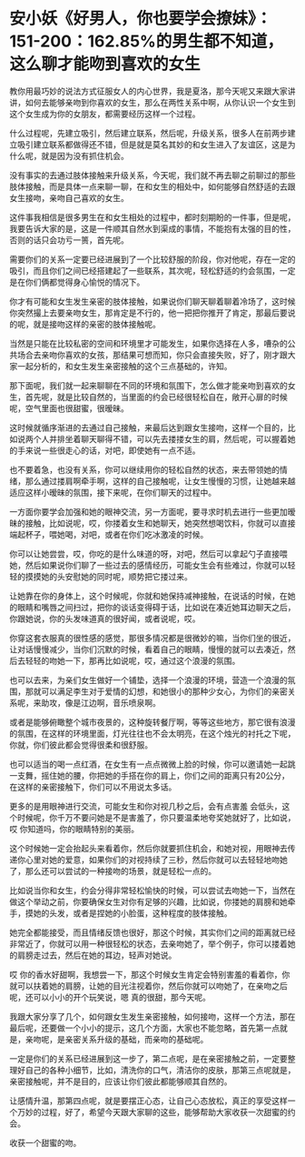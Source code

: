 # 安小妖《好男人，你也要学会撩妹》：151-200：162.85%的男生都不知道，这么聊才能吻到喜欢的女生

教你用最巧妙的说法方式征服女人的内心世界，我是夏洛，那今天呢又来跟大家讲讲，如何去能够亲吻到你喜欢的女生，那么在两性关系中啊，从你认识一个女生到这个女生成为你的女朋友，都需要经历这样一个过程。

什么过程呢，先建立吸引，然后建立联系，然后呢，升级关系，很多人在前两步建立吸引建立联系都做得还不错，但是就是莫名其妙的和女生进入了友谊区，这是为什么呢，就是因为没有抓住机会。

没有事实的去通过肢体接触来升级关系，今天呢，我们就不再去聊之前聊过的那些肢体接触，而是具体一点来聊一聊，在和女生的相处中，如何能够自然舒适的去跟女生接吻，亲吻自己喜欢的女生。

这件事我相信是很多男生在和女生相处的过程中，都时刻期盼的一件事，但是呢，我要告诉大家的是，这是一件顺其自然水到渠成的事情，不能抱有太强的目的性，否则的话只会功亏一篑，首先呢。

需要你们的关系一定要已经进展到了一个比较舒服的阶段，你对他呢，存在一定的吸引，而且你们之间已经搭建起了一些联系，其次呢，轻松舒适的约会氛围，一定是在你们俩都觉得身心愉悦的情况下。

你才有可能和女生发生亲密的肢体接触，如果说你们聊天聊着聊着冷场了，这时候你突然撮上去要亲吻女生，那肯定是不行的，他一把把你推开了肯定，那最后要说的呢，就是接吻这样的亲密的肢体接触呢。

当然是只能在比较私密的空间和环境里才可能发生，如果你选择在人多，嘈杂的公共场合去亲吻你喜欢的女孩，那结果可想而知，你只会直接失败，好了，刚才跟大家一起分析的，和女生发生亲密接触的这个三点基础的，许知。

那下面呢，我们就一起来聊聊在不同的环境和氛围下，怎么做才能亲吻到喜欢的女生，首先呢，就是比较自然的，当里面的约会已经很轻松自在，敞开心扉的时候呢，空气里面也很甜蜜，很暧昧。

这时候就循序渐进的去通过自己接触，来最后达到跟女生接吻，这样一个目的，比如说两个人并排坐着聊天聊得不错，可以先去搂搂女生的肩，然后呢，可以握着她的手来说一些很走心的话，对吧，即使她有一点不适。

也不要着急，也没有关系，你可以继续用你的轻松自然的状态，来去带领她的情绪，那么通过搂肩啊牵手啊，这样的自己接触呢，让女生慢慢的习惯，让她越来越适应这样小暧昧的氛围，接下来呢，在你们聊天的过程中。

一方面你要学会加强和她的眼神交流，另一方面呢，要寻求时机去进行一些更加暧昧的接触，比如说呢，哎，你搂着女生和她聊天，她突然想喝饮料，你就可以直接端起杯子，喂她喝，对吧，或者在你们吃冰激凌的时候。

你可以让她尝尝，哎，你吃的是什么味道的呀，对吧，然后可以拿起勺子直接喂她，然后如果说你们聊了一些过去的感情经历，可能女生会有些难过，你就可以轻轻的摸摸她的头安慰她的同时呢，顺势把它搂过来。

让她靠在你的身体上，这个时候呢，你就和她保持减神接触，在说话的时候，在她的眼睛和嘴唇之间扫过，把你的谈话变得碍于话，比如说在凑近她耳边聊天之后，你跟她说，你的头发味道真的很好闻，或者说呢，哎。

你穿这套衣服真的很性感的感觉，那很多情况都是很微妙的嘛，当你们坐的很近，让对话慢慢减少，当你们沉默的时候，看着自己的眼睛，慢慢的就可以去凑近，然后去轻轻的吻她一下，那再比如说呢，哎，通过这个浪漫的氛围。

也可以去来，为亲们女生做好一个铺垫，选择一个浪漫的环境，营造一个浪漫的氛围，那就可以满足李生对于爱情的幻想，和她很小的那种少女心，为你们的亲密关系呢，来助攻，像是江边啊，音乐喷泉啊。

或者是能够俯瞰整个城市夜景的，这种旋转餐厅啊，等等这些地方，那它很有浪漫的氛围，在这样的环境里面，灯光往往也不会太明亮，在这个烛光的衬托之下呢，你就，你们彼此都会觉得很柔和很舒服。

也可以适当的喝一点红酒，在女生有一点点微微上脸的时候，你可以邀请她一起跳一支舞，摇住她的腰，你把她的手搭在你的肩上，你们之间的距离只有20公分，在这样的亲密接触下，你们可以不用说太多话。

更多的是用眼神进行交流，可能女生和你对视几秒之后，会有点害羞 会低头，这个时候呢，你千万不要问她是不是害羞了，你只要温柔地夸奖她就好了，比如说，哎 你知道吗，你的眼睛特别的美丽。

这个时候她一定会抬起头来看着你，然后你就要抓住机会，和她对视，用眼神去传递你心里对她的爱意，如果你们的对视持续了三秒，然后你就可以去轻轻地吻她了，那么还可以尝试的一种接吻的场景，就是轻松一点的。

比如说当你和女生，约会分得非常轻松愉快的时候，可以尝试去吻她一下，当然在做这个举动之前，你要确保女生对你有足够的兴趣，比如说，你搂她的肩膀和她牵手，摸她的头发，或者是捏她的小脸蛋，这种程度的肢体接触。

她完全都能接受，而且情绪反馈也很好，那这个时候，其实你们之间的距离就已经非常近了，你就可以用一种很轻松的状态，去亲吻她了，举个例子，你可以搂着她的肩膀走过去，然后在她的耳边，轻声对她说。

哎 你的香水好甜啊，我想尝一下，那这个时候女生肯定会特别害羞的看着你，你就可以扶着她的肩膀，让她的目光注视着你，然后你就可以吻她了，在亲吻之后呢，还可以小小的开个玩笑说，嗯 真的很甜，那今天呢。

我跟大家分享了几个，如何跟女生发生亲密接触，如何接吻，这样一个方法，那在最后呢，还要做一个小小的提示，这几个方面，大家也不能忽略，首先第一点就是，亲吻呢，是亲密关系升级的基础，而亲吻的基础呢。

一定是你们的关系已经进展到这一步了，第二点呢，是在亲密接触之前，一定要整理好自己的各种小细节，比如，清洗你的口气，清洁你的皮肤，那第三点呢就是，亲密接触呢，并不是目的，应该让你们彼此都能够顺其自然的。

让感情升温，那第四点呢，就是要摆正心态，让自己心态放松，真正的享受这样一个万妙的过程，好了，希望今天跟大家聊的这些，能够帮助大家收获一次甜蜜的约会。

收获一个甜蜜的吻。